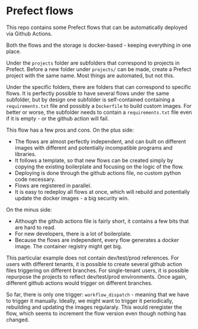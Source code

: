 # Prefect flows
This repo contains some Prefect flows that can be automatically deployed via Github Actions.

Both the flows and the storage is docker-based - keeping everything in one place.

Under the `projects` folder are subfolders that correspond to projects in Prefect. Before a new folder under `projects/` can be made, create a Prefect project with the same name. Most things are automated, but not this.

Under the specific folders, there are folders that can correspond to specific flows. It is perfectly possible to have several flows under the same subfolder, but by design one subfolder is self-contained containing a `requirements.txt` file and possibly a `Dockerfile` to build custom images. For better or worse, the subfolder needs to contain a `requirements.txt` file even if it is empty - or the github action will fail.


This flow has a few pros and cons. On the plus side:

- The flows are almost perfectly independent, and can built on different images with different and potentially incompatible programs and libraries.
- It follows a template, so that new flows can be created simply by copying the existing boilerplate and focusing on the logic of the flow.
- Deploying is done through the github actions file, no custom python code necessary.
- Flows are registered in parallel.
- It is easy to redeploy all flows at once, which will rebuild and potentially update the docker images - a big security win.

On the minus side:
- Although the github actions file is fairly short, it contains a few bits that are hard to read.
- For new developers, there is a lot of boilerplate.
- Because the flows are independent, every flow generates a docker image. The container registry might get big.

This particular example does not contain dev/test/prod references. For users with different tenants, it is possible to create several github action files triggering on different branches. For single-tenant users, it is possible repurpose the projects to reflect dev/test/prod environments. Once again, different github actions would trigger on different branches.

So far, there is only one trigger: `workflow_dispatch` - meaning that we have to trigger it manually. Ideally, we might want to trigger it periodically, rebuilding and updating the images regularaly. This would reregister the flow, which seems to increment the flow version even though nothing has changed.